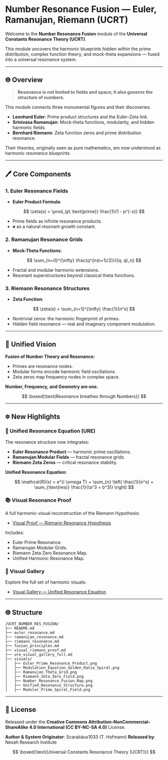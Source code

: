 # Number Resonance Fusion — Euler, Ramanujan, Riemann (UCRT)

Welcome to the **Number Resonance Fusion** module of the **Universal Constants Resonance Theory (UCRT)**.

This module uncovers the harmonic blueprints hidden within the prime distribution, complex function theory, and mock-theta expansions — fused into a universal resonance system.

---

## 🌐 Overview

> **Resonance is not limited to fields and space; it also governs the structure of numbers.**

This module connects three monumental figures and their discoveries:

* **Leonhard Euler**: Prime product structures and the Euler–Zeta link.
* **Srinivasa Ramanujan**: Mock-theta functions, modularity, and hidden harmonic fields.
* **Bernhard Riemann**: Zeta function zeros and prime distribution resonance.

Their theories, originally seen as pure mathematics, are now understood as harmonic *resonance blueprints*.

---

## 🖊️ Core Components

### 1. Euler Resonance Fields

* **Euler Product Formula**:

$$
\zeta(s) = \prod_{p\ \text{prime}} \frac{1}{1 - p^{-s}}
$$

* Prime fields as infinite resonance products.
* **e** as a natural resonant growth constant.

### 2. Ramanujan Resonance Grids

* **Mock-Theta Functions**:

$$
\sum_{n=0}^{\infty} \frac{q^{n(n+1)/2}}{(q; q)_n}
$$

* Fractal and modular harmonic extensions.
* Resonant superstructures beyond classical theta functions.

### 3. Riemann Resonance Structures

* **Zeta Function**:

$$
\zeta(s) = \sum_{n=1}^{\infty} \frac{1}{n^s}
$$

* Nontrivial zeros: the harmonic fingerprint of primes.
* Hidden field resonance — real and imaginary component modulation.

---

## 🔄 Unified Vision

**Fusion of Number Theory and Resonance:**

* Primes are resonance nodes.
* Modular forms encode harmonic field oscillations.
* Zeta zeros map frequency nodes in complex space.

**Number, Frequency, and Geometry are one.**

$$
\boxed{\text{Resonance breathes through Numbers}}
$$

---

## 🔯 New Highlights

### 🌌 Unified Resonance Equation (URE)

The resonance structure now integrates:

* **Euler Resonance Product** — harmonic prime oscillations.
* **Ramanujan Modular Fields** — fractal resonance grids.
* **Riemann Zeta Zeros** — critical resonance stability.

**Unified Resonance Equation:**

$$
\mathcal{R}(x) = e^{i \omega T} + \sum_{n} \left( \frac{1}{n^s} + \sum_{\text{res}} \frac{1}{(a^3 + b^3)} \right)
$$

### 📚 Visual Resonance Proof

A full harmonic-visual reconstruction of the Riemann Hypothesis:

* [Visual Proof — Riemann Resonance Hypothesis](../UCRT_NUMBER_RES_FUSION/visual_riemann_proof.md)

Includes:

* Euler Prime Resonance.
* Ramanujan Modular Grids.
* Riemann Zeta Zero Resonance Map.
* Unified Harmonic Resonance Map.

### 🌈 Visual Gallery

Explore the full set of harmonic visuals:

* [Visual Gallery — Unified Resonance Equation](../UCRT_NUMBER_RES_FUSION/ure_visual_gallery_full.md)

---

## 🌐 Structure

```
/UCRT_NUMBER_RES_FUSION/
├── README.md
├── euler_resonance.md
├── ramanujan_resonance.md
├── riemann_resonance.md
├── fusion_principles.md
├── visual_riemann_proof.md
├── ure_visual_gallery_full.md
├── visuals/
│   ├── Euler_Prime_Resonance_Product.png
│   ├── Modulation_Equation_Golden_Ratio_Spiral.png
│   ├── Ramanujan_Theta_Grid.png
│   ├── Riemann_Zeta_Zero_Field.png
│   ├── Number_Resonance_Fusion_Map.png
│   ├── Unified_Resonance_Structure.png
│   ├── Modular_Prime_Spiral_Field.png
```

---

## 💚 License

Released under the **Creative Commons Attribution–NonCommercial–ShareAlike 4.0 International (CC BY-NC-SA 4.0)** License.

**Author & System Originator**: Scarabäus1033 (T. Hofmann)
**Released by**: Nexah Research Institute

$$
\boxed{\text{Universal Constants Resonance Theory (UCRT)}}
$$
